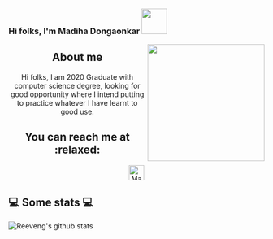 <h3> Hi folks, I'm Madiha Dongaonkar <img src="https://media.giphy.com/media/vwtg8NZpMpXFG9AO1M/giphy.gif" width="50"></h3>

<img align='right' src="https://media.giphy.com/media/ieyl9zmCjO4b4t6qoY/giphy.gif" width="230">
<h2 align="center">About me</h2>
<p align="center"> Hi folks, I am 2020 Graduate with computer science degree, looking for good opportunity where I intend putting to practice whatever I have learnt to good use.</p>

<h2 align="center">You can reach me at :relaxed:</h2>

<p align="center">
  <a href="https://www.linkedin.com/in/madihadongaonkar/">
    <img src="https://www.vectorlogo.zone/logos/linkedin/linkedin-icon.svg" alt="Madiha's Linkedin" height="30" width="30">
  </a>
  
<h2>💻 Some stats 💻</h2>

![Reeveng's github stats](https://github-readme-stats.vercel.app/api?username=madihadongaonkar&show_icons=true&title_color=fff&icon_color=79ff97&text_color=9f9f9f&bg_color=151515)




